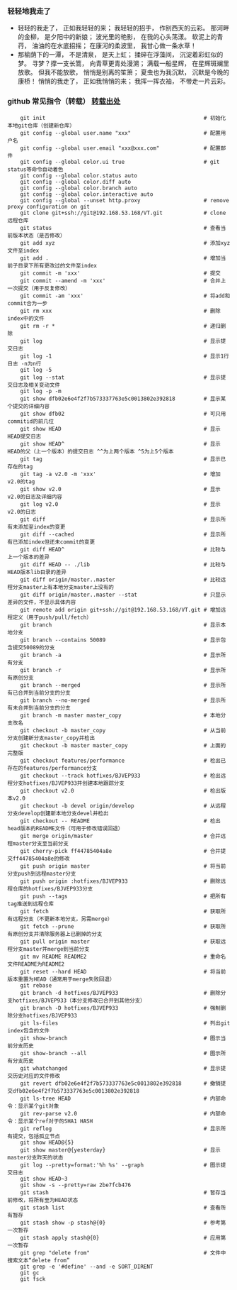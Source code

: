 
### 轻轻地我走了
*   轻轻的我走了， 正如我轻轻的来； 我轻轻的招手， 作别西天的云彩。
那河畔的金柳， 是夕阳中的新娘； 波光里的艳影， 在我的心头荡漾。 
软泥上的青荇， 油油的在水底招摇； 在康河的柔波里， 我甘心做一条水草！ 
*   那榆荫下的一潭， 不是清泉， 是天上虹； 揉碎在浮藻间， 沉淀着彩虹似的梦。 
寻梦？撑一支长篙， 向青草更青处漫溯； 满载一船星辉， 在星辉斑斓里放歌。 
但我不能放歌， 悄悄是别离的笙箫； 夏虫也为我沉默， 沉默是今晚的康桥！ 
悄悄的我走了， 正如我悄悄的来； 我挥一挥衣袖， 不带走一片云彩。


### github 常见指令（转载） [转载出处](https://gist.github.com/guweigang/9848271)　

        git init                                                  # 初始化本地git仓库（创建新仓库）
        git config --global user.name "xxx"                       # 配置用户名
        git config --global user.email "xxx@xxx.com"              # 配置邮件
        git config --global color.ui true                         # git status等命令自动着色
        git config --global color.status auto
        git config --global color.diff auto
        git config --global color.branch auto
        git config --global color.interactive auto
        git config --global --unset http.proxy                    # remove  proxy configuration on git
        git clone git+ssh://git@192.168.53.168/VT.git             # clone远程仓库
        git status                                                # 查看当前版本状态（是否修改）
        git add xyz                                               # 添加xyz文件至index
        git add .                                                 # 增加当前子目录下所有更改过的文件至index
        git commit -m 'xxx'                                       # 提交
        git commit --amend -m 'xxx'                               # 合并上一次提交（用于反复修改）
        git commit -am 'xxx'                                      # 将add和commit合为一步
        git rm xxx                                                # 删除index中的文件
        git rm -r *                                               # 递归删除
        git log                                                   # 显示提交日志
        git log -1                                                # 显示1行日志 -n为n行
        git log -5
        git log --stat                                            # 显示提交日志及相关变动文件
        git log -p -m
        git show dfb02e6e4f2f7b573337763e5c0013802e392818         # 显示某个提交的详细内容
        git show dfb02                                            # 可只用commitid的前几位
        git show HEAD                                             # 显示HEAD提交日志
        git show HEAD^                                            # 显示HEAD的父（上一个版本）的提交日志 ^^为上两个版本 ^5为上5个版本
        git tag                                                   # 显示已存在的tag
        git tag -a v2.0 -m 'xxx'                                  # 增加v2.0的tag
        git show v2.0                                             # 显示v2.0的日志及详细内容
        git log v2.0                                              # 显示v2.0的日志
        git diff                                                  # 显示所有未添加至index的变更
        git diff --cached                                         # 显示所有已添加index但还未commit的变更
        git diff HEAD^                                            # 比较与上一个版本的差异
        git diff HEAD -- ./lib                                    # 比较与HEAD版本lib目录的差异
        git diff origin/master..master                            # 比较远程分支master上有本地分支master上没有的
        git diff origin/master..master --stat                     # 只显示差异的文件，不显示具体内容
        git remote add origin git+ssh://git@192.168.53.168/VT.git # 增加远程定义（用于push/pull/fetch）
        git branch                                                # 显示本地分支
        git branch --contains 50089                               # 显示包含提交50089的分支
        git branch -a                                             # 显示所有分支
        git branch -r                                             # 显示所有原创分支
        git branch --merged                                       # 显示所有已合并到当前分支的分支
        git branch --no-merged                                    # 显示所有未合并到当前分支的分支
        git branch -m master master_copy                          # 本地分支改名
        git checkout -b master_copy                               # 从当前分支创建新分支master_copy并检出
        git checkout -b master master_copy                        # 上面的完整版
        git checkout features/performance                         # 检出已存在的features/performance分支
        git checkout --track hotfixes/BJVEP933                    # 检出远程分支hotfixes/BJVEP933并创建本地跟踪分支
        git checkout v2.0                                         # 检出版本v2.0
        git checkout -b devel origin/develop                      # 从远程分支develop创建新本地分支devel并检出
        git checkout -- README                                    # 检出head版本的README文件（可用于修改错误回退）
        git merge origin/master                                   # 合并远程master分支至当前分支
        git cherry-pick ff44785404a8e                             # 合并提交ff44785404a8e的修改
        git push origin master                                    # 将当前分支push到远程master分支
        git push origin :hotfixes/BJVEP933                        # 删除远程仓库的hotfixes/BJVEP933分支
        git push --tags                                           # 把所有tag推送到远程仓库
        git fetch                                                 # 获取所有远程分支（不更新本地分支，另需merge）
        git fetch --prune                                         # 获取所有原创分支并清除服务器上已删掉的分支
        git pull origin master                                    # 获取远程分支master并merge到当前分支
        git mv README README2                                     # 重命名文件README为README2
        git reset --hard HEAD                                     # 将当前版本重置为HEAD（通常用于merge失败回退）
        git rebase
        git branch -d hotfixes/BJVEP933                           # 删除分支hotfixes/BJVEP933（本分支修改已合并到其他分支）
        git branch -D hotfixes/BJVEP933                           # 强制删除分支hotfixes/BJVEP933
        git ls-files                                              # 列出git index包含的文件
        git show-branch                                           # 图示当前分支历史
        git show-branch --all                                     # 图示所有分支历史
        git whatchanged                                           # 显示提交历史对应的文件修改
        git revert dfb02e6e4f2f7b573337763e5c0013802e392818       # 撤销提交dfb02e6e4f2f7b573337763e5c0013802e392818
        git ls-tree HEAD                                          # 内部命令：显示某个git对象
        git rev-parse v2.0                                        # 内部命令：显示某个ref对于的SHA1 HASH
        git reflog                                                # 显示所有提交，包括孤立节点
        git show HEAD@{5}
        git show master@{yesterday}                               # 显示master分支昨天的状态
        git log --pretty=format:'%h %s' --graph                   # 图示提交日志
        git show HEAD~3
        git show -s --pretty=raw 2be7fcb476
        git stash                                                 # 暂存当前修改，将所有至为HEAD状态
        git stash list                                            # 查看所有暂存
        git stash show -p stash@{0}                               # 参考第一次暂存
        git stash apply stash@{0}                                 # 应用第一次暂存
        git grep "delete from"                                    # 文件中搜索文本“delete from”
        git grep -e '#define' --and -e SORT_DIRENT
        git gc
        git fsck
